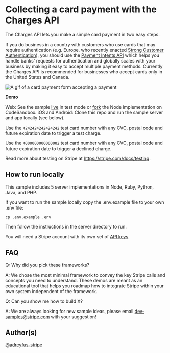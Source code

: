 # Collecting a card payment with the Charges API

The Charges API lets you make a simple card payment in two easy steps.

If you do business in a country with customers who use cards that may require authentication (e.g. Europe, who recently enacted [Strong Customer Authentication](https://stripe.com/docs/strong-customer-authentication/doineed)), you should use the [Payment Intents API](https://github.com/stripe-samples/web-elements-card-payment) which helps you handle banks' requests for authentication and globally scales with your business by making it easy to accept multiple payment methods.
Currently the Charges API is recommended for businesses who accept cards only in the United States and Canada.

<img src="./charge-api.gif" alt="A gif of a card payment form accepting a payment" align="center">

**Demo**

Web: See the sample [live](https://1mtjh.sse.codesandbox.io/) in test mode or [fork](https://codesandbox.io/s/stripe-sample-web-card-payment-1mtjh) the Node implementation on CodeSandbox.
iOS and Android: Clone this repo and run the sample server and app locally (see below).

Use the `4242424242424242` test card number with any CVC, postal code and future expiration date to trigger a test charge.

Use the `4000000000000002` test card number with any CVC, postal code and future expiration date to trigger a declined charge.

Read more about testing on Stripe at https://stripe.com/docs/testing.


## How to run locally
This sample includes 5 server implementations in Node, Ruby, Python, Java, and PHP. 

If you want to run the sample locally copy the .env.example file to your own .env file: 

```
cp .env.example .env
```

Then follow the instructions in the server directory to run.

You will need a Stripe account with its own set of [API keys](https://stripe.com/docs/development#api-keys).


## FAQ
Q: Why did you pick these frameworks?

A: We chose the most minimal framework to convey the key Stripe calls and concepts you need to understand. These demos are meant as an educational tool that helps you roadmap how to integrate Stripe within your own system independent of the framework.

Q: Can you show me how to build X?

A: We are always looking for new sample ideas, please email dev-samples@stripe.com with your suggestion!

## Author(s)
[@adreyfus-stripe](https://twitter.com/adrind)
